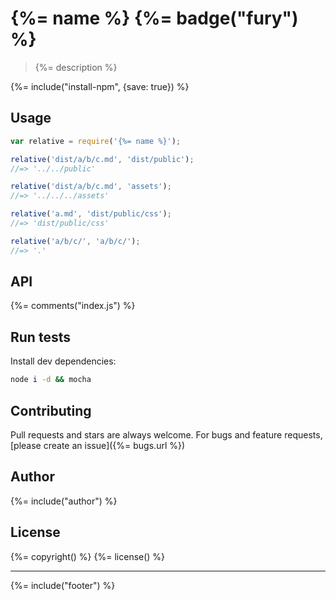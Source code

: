 # {%= name %} {%= badge("fury") %}

> {%= description %}

{%= include("install-npm", {save: true}) %}

## Usage

```js
var relative = require('{%= name %}');

relative('dist/a/b/c.md', 'dist/public');
//=> '../../public'

relative('dist/a/b/c.md', 'assets');
//=> '../../../assets'

relative('a.md', 'dist/public/css');
//=> 'dist/public/css'

relative('a/b/c/', 'a/b/c/');
//=> '.'
```

## API
{%= comments("index.js") %}


## Run tests

Install dev dependencies:

```bash
node i -d && mocha
```

## Contributing
Pull requests and stars are always welcome. For bugs and feature requests, [please create an issue]({%= bugs.url %})

## Author
{%= include("author") %}

## License
{%= copyright() %}
{%= license() %}

***

{%= include("footer") %}